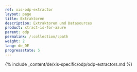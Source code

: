 ```yaml
---
ref: xis-odp-extractor
layout: page
title: Extraktoren
description: Extraktoren und Datasources
product: xtract-is-for-azure
parent: odp
permalink: /:collection/:path
weight: 2
lang: de_DE
progressstate: 5
---
```

{% include _content/de/xis-specific/odp/odp-extractors.md %}
